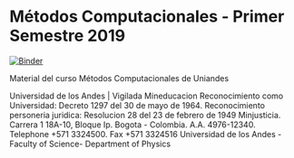 # Métodos Computacionales - Primer Semestre 2019



[![Binder](https://mybinder.org/badge.svg)](https://mybinder.org/v2/gh/ComputoCienciasUniandes/FISI2028-201910/master)

Material del curso Métodos Computacionales de Uniandes


Universidad de los Andes | Vigilada Mineducacion Reconocimiento como Universidad: Decreto 1297 del 30 de mayo de 1964. Reconocimiento personeria juridica: Resolucion 28 del 23 de febrero de 1949 Minjusticia. Carrera 1 18A-10, Bloque Ip. Bogota - Colombia. A.A. 4976-12340. Telephone +571 3324500. Fax +571 3324516 Universidad de los Andes - Faculty of Science- Department of Physics
